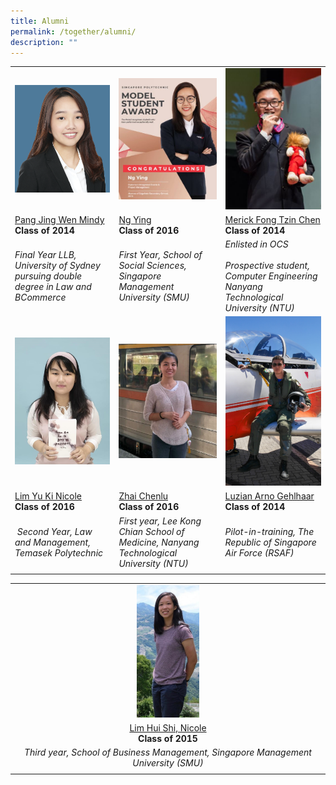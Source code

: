 ```yaml
---
title: Alumni
permalink: /together/alumni/
description: ""
---
```

|  |  |  |
| -------- | -------- | -------- |
| <img src="/images/Pang%20Jing%20Wen%20Mindy.png" style="width:300px;"/> | <img src="/images/alumni%20ng%20ying.jpg" style="width:300px;"/>  | <img src="/images/alumni%20merick.jpg" style="width:250px;"/> |
| [Pang Jing Wen Mindy](/files/Write-up%20for%20Alumni.pdf) <br> **Class of 2014** | [Ng Ying](/files/Write-up%20for%20Alumni2.pdf) <br> **Class of 2016** | [Merick Fong Tzin Chen](/files/Write-up%20for%20Alumni3.pdf) <br> **Class of 2014** |
| _Final Year LLB, University of Sydney pursuing double degree in Law and BCommerce_ | _First Year, School of Social Sciences, Singapore Management University (SMU)_ | _Enlisted in OCS_ <br> <br>_Prospective student, Computer Engineering Nanyang Technological University (NTU)_ | 
| <img src="/images/Lim%20Yu%20Ki%20Nicole.png" style="width:300px;"/> | <img src="/images/Zhai%20Chenlu.png" style="width:300px;"/> | <img src="/images/Luzian%20Arno%20Gehlhaar.png" style="width:300px;"/> | 
| [Lim Yu Ki Nicole](/files/Write-up%20for%20Alumni4.pdf) <br> **Class of 2016** | [Zhai Chenlu](/files/Write-up%20for%20Alumni5.pdf) <br> **Class of 2016** | [Luzian Arno Gehlhaar](/files/Write-up%20for%20Alumni6.pdf) <br> **Class of 2014** |
|  _Second Year, Law and Management, Temasek Polytechnic_ | _First year, Lee Kong Chian School of Medicine, Nanyang Technological University (NTU)_ | _Pilot-in-training, The Republic of Singapore Air Force (RSAF)_ | 
| | |

| |
|:---:|
| <img src="/images/Lim%20Hui%20Shi%20Nicole.png" style="width:100px;"/> |
| [Lim Hui Shi, Nicole](/files/Write-up%20for%20Alumni%207.pdf) <br> **Class of 2015** |
| _Third year, School of Business Management, Singapore Management University (SMU)_ |
|  | |
